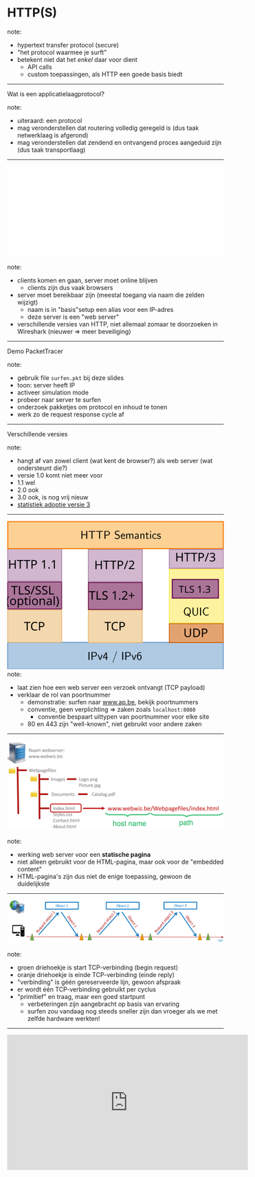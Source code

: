 # HTTP(S)

note:
- hypertext transfer protocol (secure)
- "het protocol waarmee je surft"
- betekent niet dat het *enkel* daar voor dient
  - API calls
  - custom toepassingen, als HTTP een goede basis biedt
---
Wat is een applicatielaagprotocol?

note:
- uiteraard: een protocol
- mag veronderstellen dat routering volledig geregeld is (dus taak netwerklaag is afgerond)
- mag veronderstellen dat zendend en ontvangend proces aangeduid zijn (dus taak transportlaag)
---
![Basisinteractie tussen HTTP client en HTTP server](./afbeeldingen/client-server-base-interaction.png)

note:
- clients komen en gaan, server moet online blijven
  - clients zijn dus vaak browsers
- server moet bereikbaar zijn (meestal toegang via naam die zelden wijzigt)
  - naam is in "basis"setup een alias voor een IP-adres
  - deze server is een "web server"
- verschillende versies van HTTP, niet allemaal zomaar te doorzoeken in Wireshark (nieuwer ⇒ meer beveiliging)
---
Demo PacketTracer

note:
- gebruik file `surfen.pkt` bij deze slides
- toon: server heeft IP
- activeer simulation mode
- probeer naar server te surfen
- onderzoek pakketjes om protocol en inhoud te tonen
- werk zo de request response cycle af
---
Verschillende versies

note:
- hangt af van zowel client (wat kent de browser?) als web server (wat ondersteunt die?)
- versie 1.0 komt niet meer voor
- 1.1 wel
- 2.0 ook
- 3.0 ook, is nog vrij nieuw
- [statistiek adoptie versie 3](https://w3techs.com/technologies/details/ce-http3)
---
![situering HTTP in protocolstack](./afbeeldingen/http_in_stack.svg)
note:
- laat zien hoe een web server een verzoek ontvangt (TCP payload)
- verklaar de rol van poortnummer
  - demonstratie: surfen naar www.ap.be, bekijk poortnummers
  - conventie, geen verplichting ⇒ zaken zoals `localhost:8080`
    - conventie bespaart uittypen van poortnummer voor elke site
  - 80 en 443 zijn "well-known", niet gebruikt voor andere zaken
---

![gebruik URL](./afbeeldingen/gebruikURL.png)

note:
- werking web server voor een **statische pagina**
- niet alleen gebruikt voor de HTML-pagina, maar ook voor de "embedded content"
- HTML-pagina's zijn dus niet de enige toepassing, gewoon de duidelijkste
---
![niet-persistente verbinding](./afbeeldingen/HTTP-non-persistent.png)

note:
- groen driehoekje is start TCP-verbinding (begin request)
- oranje driehoekje is einde TCP-verbinding (einde reply)
- "verbinding" is géén gereserveerde lijn, gewoon afspraak
- er wordt één TCP-verbinding gebruikt per cyclus
- "primitief" en traag, maar een goed startpunt
  - verbeteringen zijn aangebracht op basis van ervaring
  - surfen zou vandaag nog steeds sneller zijn dan vroeger als we met zelfde hardware werkten!
---
<iframe width="560" height="315" src="https://www.youtube.com/embed/2QVxUuTHLus?si=Dyu0SaTvuZFiUlJI"
                        title="YouTube video player" frameborder="0"
                        allow="accelerometer; autoplay; clipboard-write; encrypted-media; gyroscope; picture-in-picture; web-share"
                        allowfullscreen />

note:
- "trage" voorbeeld = HTTP 1.1
- als de eerdere uitleg HTTP 1.0 is, hoe zou dat er dan uitzien?
- snellere voorbeeld is hier HTTP 2, 3 is nog sneller maar beperkt ondersteund
---
```text
Method spatie Path spatie Version\r\n 
Header veldnaam:waarde\r\n            
Header veldnaam:waarde\r\n            
Header veldnaam:waarde\r\n            
...                                   
Header veldnaam:waarde\r\n            
\r\n                                  
Data Data Data Data Data ...          
```

note:
- dit is de achterliggende structuur
- als er op MDN,... sprake is over headers,... gaat het over deze zaken
---
```text
GET /nl/faqs HTTP/1.1\r\n                 
Host: www.bpost.be \r\n                   
User-agent: Mozilla/5.0 Firefox/69.0 \r\n 
Connection: keep-alive \r\n               
Accept:text/html\r\n                      
```

note:
- concreter voorbeeld van de eerdere template
- dit is een *request*, een response zou er anders uitzien
- alles behalve de data is in ASCII
- headers zijn niet allemaal vereist
- een web server = een programma dat deze zaken uitleest, analyseert, een antwoord opbouwt in functie ervan
- dataveld is "free form"
- **vraag**: wat zou de gebruiker in zijn URL-balk hebben ingetypt?
- **vraag**: welke browser is hier gebruikt?
---
- GET
- POST
- PUT
- DELETE
- ...

note:
- komen niet allemaal voor in browserverkeer
- kan deze genereren met Postman / Thunder Client
- deze vier zijn te kennen, er zijn er meer
- PUT is de lastigste: een "upsert"
---
`curl -X METHOD URL -H "HEADERNAAM1: HEADERWAARDE1" -H "HEADERNAAM2: HEADERWAARDE2" ...`
note:

- voor als je HTTP wil automatiseren
- eigenlijk hetzelfde als `fetch` in NodeJS
  - wel veel kleiner en op veel meer machines beschikbaar
- Voorbeeld: `curl -X GET www.ap.be` (301: redirect, browser zou automatisch volgen)
---
- Open het Wireshark bestand `http1` van op DigitAP.
- Beantwoord volgende vragen:
  - Wat is het IP-adres van de **server**?
  - Naar welke serverpoort wordt er hier gestuurd?
  - Met welk protocol komt dit poortnummer overeen?
  - Welke versie van HTTP is er hier gebruikt?
  - Welke URL is er opgevraagd?
  - Welke HTTP method is er gebruikt?
  - Hoe veel headerlijnen zijn er hier in de request?
  - Hoe veel (niet-header) data?
---
```text
Versie spatie Code spatie Phrase\r\n 
Header veldnaam:waarde\r\n           
Header veldnaam:waarde\r\n           
Header veldnaam:waarde\r\n           
...                                  
Header veldnaam:waarde\r\n           
\r\n                                 
Data Data Data Data Data ...         

```
---
```text
HTTP/1.1 200 OK\r\n                               
Date: Fri, 27 sep 2019 09:29:38 GMT\r\n           
Server: Apache\r\n                                
Last-Modified: Wed, 25 sep 2019 21:58:55 GMT \r\n 
Content-Type:text/html\r\n                        
Content-Length:586\r\n                            
\r\n                                              
Data Data Data Data                               
```

note:
- een **response**, te herkennen aan gebruik van een foutcode
  - eerste cijfer moet je herkennen, de rest niet
  - 200 en 404 moet je wel op het zicht kunnen zeggen
- "Data" is bijvoorbeeld de HTML, maar wel voorgesteld als bytes
  - hoe die bytes begrepen moeten worden, kan mee in `Content-Type` header
- bekijk ook even het "network" tabblad in de browser (Firefox doet dit alvast goed): zelfde info, makkelijker leesbaar
- denkvraag: wat betekent dit voor iets zoals een website die de tussenstand van een sportwedstrijd of iets dergelijks toont?
---
- Beantwoord volgende vragen over het bestand `http2`:
  - Zorg dat enkel HTTP-pakketten zichtbaar zijn.
  - Welke URL werd bezocht?
  - Geef een lijst van de "embedded content".
  - Welke opgevraagde file kon niet gevonden worden?
  - Hoe kan je dit hier aflezen?
  - Ga op een HTTP pakketje staan, rechtsklik en kies voor “Follow” → "HTTP stream"
  - Wanneer is de homepage van de website voor de laatste keer aangepast?
  - Wanneer werd de website bezocht?
  - Welke font wordt er op de website gebruikt?
---
- Open [cheat sheet curl](https://gist.github.com/subfuzion/08c5d85437d5d4f00e58")
- Start een trace in Wireshark.
- Doe met curl een POST request naar het pad `post` van de website `https://httpbin.org`. Geef met de `accept` aan dat het antwoordtype `application/json` moet zijn.
- Stop de trace.
- Filter enkel de pakketten die behoren tot deze interactie.
  - Tip: zoek er één dat tot deze interactie behoort en rechterklik...
- Kan je te weten komen welk type server heeft geantwoord?
---
![situering HTTPS](./afbeeldingen/http_in_stack.svg)

note:
- TLS is tegenwoordig vereist
- sites als NeverSSL **moeten** oudere versie blijven gebruiken
- eigenlijk is SSL verouderd en vervangen door TLS, maar we gebruiken het nog als term (NeverSSL, SSL-certificaat,...)
---
```text
Versie spatie Code spatie Phrase\r\n 
Header veldnaam:waarde\r\n           
Header veldnaam:waarde\r\n           
Header veldnaam:waarde\r\n           
...                                  
Header veldnaam:waarde\r\n           
\r\n                                 
Data Data Data Data Data ...         
```

note:
- unencrypted
- mogelijk zichtbaar voor wie Wireshark runt op zelfde Wifi
- zichtbaar voor tussenstops tussen client en server
---
## HTTPS
---
- authenticatie
- encryptie
- HTTP protocol zelf blijft ongewijzigd
---
<iframe width="560" height="315"
                        src="https://www.youtube.com/embed/j9QmMEWmcfo?si=uhMhe5eoUejHJaat&amp;start=66"
                        title="YouTube video player" frameborder="0"
                        allow="accelerometer; autoplay; clipboard-write; encrypted-media; gyroscope; picture-in-picture; web-share"
                        allowfullscreen />

note:

- probeer zo veel mogelijk te volgen (van start tot 3:47), ik zal de belangrijkste puntjes benoemen
  - er vindt een handshake plaats
  - server toont een certificaat, met daarin een public key, gegarandeerd door een vertrouwde partij (CA)
  - client kan dus iets terugzenden dat (volgens de vertrouwde partij) enkel bedoelde ontvanger kan lezen
  - op basis hiervan spreken ze een gedeeld geheim af (enkel zender en ontvanger kennen dit)
  - "self-signed certificate" is alleen zinvol voor testen, nooit vertrouwen (betekent dat server over zichzelf zegt dat hij betrouwbaar is)
  - oude beste practices blijven gelden, maar niet om exact dezelfde redenen
    - bv. geen wachtwoorden via `GET`
      - blijft nuttig omdat inkomende requests vaak gelogd worden, maar hun data niet
---
![TCP handshake](./afbeeldingen/TCP-handshake.png)
---
Certificaten

note:
- "bewijs van echtheid"
- van "DV" (domeinvalidatie) tot "EV" (extended validatie, inclusief soort background check)
- vooral belangrijk te onthouden:
  - bestaan voor volledig gespecifieerde domeinnamen of voor suffixen
  - LetsEncrypt is altijd mogelijk en is gratis, is dan ook het "bare minimum"
    - bewijst dat je communiceert met de eigenaar van die domeinnaam, maar bv. niet dat die domeinnaam eigendom is van bedrijf XYZ
  - demonstratie: "grote" websites geverifieerd door Google, Amazon, Microsoft,... ; blogs etc. vaak door Letsencrypt
---
TLS in Wireshark

note:
- enkel de "handshake" is normaal gesproken zichtbaar
- je kan voor je eigen traces wel extra info bijhouden ("secret key"), zodat je kan zien welk verkeer je stuurt
- bv. voor Examon kan je eigenlijk achterhalen welke data je naar de server stuurt
---
Statelessness

note:
- eenvoudiger ontwerp protocol
  - eenvoudiger te implementeren voor clientapplicaties zoals browsers en voor web servers
- minder feilbaar
- maar... strookt dit met de ervaring?
  - cookies
  - mechanismen voor local storage
  - database
---
Cookies

note:
- HTTP 1.0 lag vast in 1991, cookies in 1994!
- past binnen trend om voort te bouwen op eenvoudigere basis (bv. QUIC bovenop UDP)
- typisch 4 componenten
  - cookie header in de response ("hey, browser, onthoud dit voor deze website")
  - cookie header in request naar de website ("dit is wat ik moest onthouden")
  - cookie zelf (bestandje in de browser)
  - databasetabel (als de server iets moet onthouden)
---
![interactie client-server bij gebruik session cookie](./afbeeldingen/cookies-sessions.webp)
---
Nadelen

note:
- privacy (tracking cookies specifiek!)
- security (als bestandje dient als "polsbandje" voor login, kan het mogelijk gestolen worden)
---
```javascript
// ongewone schrijfwijze
// dit is **client**-side JavaScript
let allCookies = document.cookie; // "a=b;c=d;e=f"
document.cookie = "g=h"; // stelt één cookie in
// allCookies is nu "a=b;c=d;e=f;g=h"
```
---
```javascript
// server-side, bijvoorbeeld in Express:
res.cookie(name, 'value', {maxAge: 360000});
// dit vereist de cookie-parser middleware
// als we nu een antwoord sturen, bevat het een Set-Cookie header
```
---
- `max-age`
- `secure`
- `httponly`
- `samesite`

note:
- belangrijke aandachtspuntjes wanneer je een cookie aanmaakt (voorbeeld: MDN)
- `secure` = vereist HTTPS, geen gewone HTTP
- `httponly` = kan niet uitgelezen worden met JS, dus enkel de rechtstreeks gecontacteerde web server kan dit uitlezen als onderdeel HTTP request
  - "injecteren" van JavaScript is een typische aanval, bv. als de target website request data op een of andere manier herrendert in de response
- **opgelet**: als ik toegang heb tot iemands bestandensysteem, kan ik altijd de cookie gewoonweg kopiëren, dat is nog een apart risico
- `samesite` vereist iets meer toelichting
---
![voorbeeld cross-site request forgery](./afbeeldingen/csrf_01.png)
note:

- houdt dus in dat iemand anders een **request** kan sturen namens de gebruiker
- "cross-site" = er bestaat een vorm van interactie tussen de sites (bv. formulier op site A doet POST request naar site B)
  - **dit hoeft geen klassieke phishing te zijn, waarbij site A er uitziet als site B!**
  - er moet gewoon op een of andere manier contact opgenomen worden met de andere site wanneer de security settings voor de cookie zwak zijn
  - als bv. een login cookie dan mee verstuurd wordt, kan site A data sturen naar pakweg het formulier om je wachtwoord te veranderen op site B
---
Moraal

note:
- wees voorzichtig met gebruik van cookies en informeer je rond best practices security, mogelijk specifiek voor je web framework!
---
Local storage en IndexedDB

note:
- doen wat aan cookies denken
- ander toepassingsgebied: dienen voor gebruik met JavaScript
---
### Opdrachten
---
Zoekopdracht:

- session cookie
- persistent cookie
- first-party cookie
- third-party cookie
- zombie cookie
- tracking cookie
---
www.ap.be

note:
- Welke cookies worden ingesteld?
- Hoe kan je dit zien?
---
amiunique.org

note:
- Vorm van tracking **zonder** cookies, "browser fingerprinting"
---
![proxy server](./afbeeldingen/proxyserver.png)
---
(HTTP) proxy

note:
- "goede" man in the middle
- bespaart bandbreedte
- kan extra beveiliging toevoegen
- kan surfgedrag werknemers beperken / monitoren
- kan met TLS werken, maar vereist extra certificaat (waardoor eigenaar proxy *al* je verkeer kan monitoren, in principe zelfs als je niet meer via de proxy surft maar wel het certificaat behoudt)
- verwant aan een VPN, maar focus ligt op caching i.p.v. verbeteren privacy
- soms beperkt tot HTTP, soms voor alle soorten verkeer
- lijstje: https://www.fortinet.com/resources/cyberglossary/proxy-server
---
![MITMproxy](./afbeeldingen/mitmproxy.gif)

note:
- eenvoudige proxy voor security doeleinden
- surf naar neverssl.com
- bewerk opgezochte pagina, bewerk antwoord
- kan geautomatiseerd
- kan dus ook met TLS
---
![flowchart proxy modes](https://docs.mitmproxy.org/stable/schematics/proxy-modes-flowchart.png)
---
- installeer mitmproxy (mogelijk expliciet toelaten)
- run in terminal: `mitmproxy`
- run in tweede terminal: `curl --proxy localhost:8080 neverssl.com`
- wat zie je gebeuren?
- stop hierna het commando `mitmproxy` met de `q`-toets
---
- bekijk het tutorialfilmpje op [deze pagina](https://docs.mitmproxy.org/stable/mitmproxytutorial-interceptrequests/)
- start het commando `mitmweb` (de grafische versie)
- Stel via "start" → "intercept" een filter in die responses tegenhoudt
- Navigeer met <code>curl</code> naar http://wttr.in/Antwerpen
- Ga na dat je het request ziet in MITMWeb
- Pas het weerbericht aan dat de ontvanger te zien krijgt
- Laat het gewijzigde antwoord versturen
- Zie je het aangepaste weerbericht in de terminal?
---
**reverse** proxy

note:
- past **inkomend** verkeer aan eerder dan uitgaand 
- kan gebruikt worden om aparte web servers op zelfde machine te runnen
- kan gebruikt worden om HTTPS te voorzien wanneer de web servers dit zelf niet ingebouwd hebben
- je zal er zo eentje voorzien voor je projectopdracht

